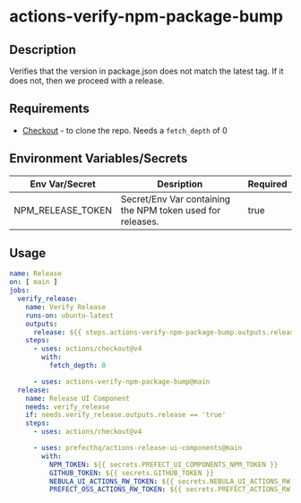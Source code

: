 # actions-verify-npm-package-bump
## Description
Verifies that the version in package.json does not match the latest tag.
If it does not, then we proceed with a release.

## Requirements
- [Checkout](https://github.com/actions/checkout) - to clone the repo. Needs a `fetch_depth` of 0

## Environment Variables/Secrets

| Env Var/Secret | Desription | Required |
|-------|------------|----------|
| NPM_RELEASE_TOKEN | Secret/Env Var containing the NPM token used for releases. | true |

## Usage
```yaml
name: Release
on: [ main ]
jobs:
  verify_release:
    name: Verify Release
    runs-on: ubuntu-latest
    outputs:
      release: ${{ steps.actions-verify-npm-package-bump.outputs.release }}
    steps:
      - uses: actions/checkout@v4
        with:
          fetch_depth: 0

      - uses: actions-verify-npm-package-bump@main
  release:
    name: Release UI Component
    needs: verify_release
    if: needs.verify_release.outputs.release == 'true'
    steps:
      - uses: actions/checkout@v4

      - uses: prefecthq/actions-release-ui-components@main
        with:
          NPM_TOKEN: ${{ secrets.PREFECT_UI_COMPONENTS_NPM_TOKEN }}
          GITHUB_TOKEN: ${{ secrets.GITHUB_TOKEN }}
          NEBULA_UI_ACTIONS_RW_TOKEN: ${{ secrets.NEBULA_UI_ACTIONS_RW }}
          PREFECT_OSS_ACTIONS_RW_TOKEN: ${{ secrets.PREFECT_ACTIONS_RW }}
```